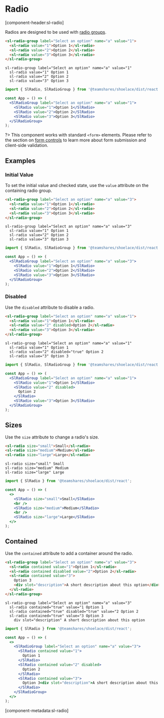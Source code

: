 # Radio

[component-header:sl-radio]

Radios are designed to be used with [radio groups](/components/radio-group).

```html preview
<sl-radio-group label="Select an option" name="a" value="1">
  <sl-radio value="1">Option 1</sl-radio>
  <sl-radio value="2">Option 2</sl-radio>
  <sl-radio value="3">Option 3</sl-radio>
</sl-radio-group>
```

```pug slim
sl-radio-group label="Select an option" name="a" value="1"
  sl-radio value="1" Option 1
  sl-radio value="2" Option 2
  sl-radio value="3" Option 3
```

```jsx react
import { SlRadio, SlRadioGroup } from '@teamshares/shoelace/dist/react';

const App = () => (
  <SlRadioGroup label="Select an option" name="a" value="1">
    <SlRadio value="1">Option 1</SlRadio>
    <SlRadio value="2">Option 2</SlRadio>
    <SlRadio value="3">Option 3</SlRadio>
  </SlRadioGroup>
);
```

?> This component works with standard `<form>` elements. Please refer to the section on [form controls](/getting-started/form-controls) to learn more about form submission and client-side validation.

## Examples

### Initial Value

To set the initial value and checked state, use the `value` attribute on the containing radio group.

```html preview
<sl-radio-group label="Select an option" name="a" value="3">
  <sl-radio value="1">Option 1</sl-radio>
  <sl-radio value="2">Option 2</sl-radio>
  <sl-radio value="3">Option 3</sl-radio>
</sl-radio-group>
```

```pug slim
sl-radio-group label="Select an option" name="a" value="3"
  sl-radio value="1" Option 1
  sl-radio value="2" Option 2
  sl-radio value="3" Option 3
```

```jsx react
import { SlRadio, SlRadioGroup } from '@teamshares/shoelace/dist/react';

const App = () => (
  <SlRadioGroup label="Select an option" name="a" value="3">
    <SlRadio value="1">Option 1</SlRadio>
    <SlRadio value="2">Option 2</SlRadio>
    <SlRadio value="3">Option 3</SlRadio>
  </SlRadioGroup>
);
```

### Disabled

Use the `disabled` attribute to disable a radio.

```html preview
<sl-radio-group label="Select an option" name="a" value="1">
  <sl-radio value="1">Option 1</sl-radio>
  <sl-radio value="2" disabled>Option 2</sl-radio>
  <sl-radio value="3">Option 3</sl-radio>
</sl-radio-group>
```

```pug slim
sl-radio-group label="Select an option" name="a" value="1"
  sl-radio value="1" Option 1
  sl-radio value="2" disabled="true" Option 2
  sl-radio value="3" Option 3
```

```jsx react
import { SlRadio, SlRadioGroup } from '@teamshares/shoelace/dist/react';

const App = () => (
  <SlRadioGroup label="Select an option" name="a" value="1">
    <SlRadio value="1">Option 1</SlRadio>
    <SlRadio value="2" disabled>
      Option 2
    </SlRadio>
    <SlRadio value="3">Option 3</SlRadio>
  </SlRadioGroup>
);
```

## Sizes

Use the `size` attribute to change a radio's size.

```html preview
<sl-radio size="small">Small</sl-radio>
<sl-radio size="medium">Medium</sl-radio>
<sl-radio size="large">Large</sl-radio>
```

```pug slim
sl-radio size="small" Small
sl-radio size="medium" Medium
sl-radio size="large" Large
```

```jsx react
import { SlRadio } from '@teamshares/shoelace/dist/react';

const App = () => (
  <>
    <SlRadio size="small">Small</SlRadio>
    <br />
    <SlRadio size="medium">Medium</SlRadio>
    <br />
    <SlRadio size="large">Large</SlRadio>
  </>
);
```

## Contained

Use the `contained` attribute to add a container around the radio.

```html preview
<sl-radio-group label="Select an option" name="a" value="3">
  <sl-radio contained value="1">Option 1</sl-radio>
  <sl-radio contained disabled value="2">Option 2</sl-radio>
  <sl-radio contained value="3">
    Option 3
    <div slot="description">A short description about this option</div>
  </sl-radio>
</sl-radio-group>
```

```pug slim
sl-radio-group label="Select an option" name="a" value="3"
  sl-radio contained="true" value="1 Option 1
  sl-radio contained="true" disabled="true" value="2 Option 2
  sl-radio contained="true" value="3 Option 3
    div slot="description" A short description about this option
```

```jsx react
import { SlRadio } from '@teamshares/shoelace/dist/react';

const App = () => (
  <>
    <SlRadioGroup label="Select an option" name="a" value="3">
      <SlRadio contained value="1">
        Option 1
      </SlRadio>
      <SlRadio contained value="2" disabled>
        Option 2
      </SlRadio>
      <SlRadio contained value="3">
        Option 3<div slot="description">A short description about this option</div>
      </SlRadio>
    </SlRadioGroup>
  </>
);
```

[component-metadata:sl-radio]
